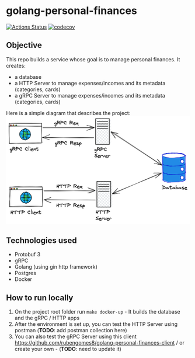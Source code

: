# golang-personal-finances

[![Actions Status](https://github.com/rubengomes8/golang-personal-finances/workflows/build/badge.svg)](https://github.com/rubengomes8/golang-personal-finances/actions)
[![codecov](https://codecov.io/gh/rubengomes8/golang-personal-finances/branch/main/graph/badge.svg)](https://codecov.io/gh/rubengomes8/golang-personal-finances)

## Objective
This repo builds a service whose goal is to manage personal finances. It creates:
- a database
- a HTTP Server to manage expenses/incomes and its metadata (categories, cards)
- a gRPC Server to manage expenses/incomes and its metadata (categories, cards)

Here is a simple diagram that describes the project:
![Project Diagram](resources/images/golang-personal-finances-backend-diagram.png)

## Technologies used
- Protobuf 3
- gRPC
- Golang (using gin http framework)
- Postgres
- Docker

## How to run locally

1. On the project root folder run `make docker-up` - It builds the database and the gRPC / HTTP apps
2. After the environment is set up, you can test the HTTP Server using postman (**TODO**: add postman collection here)
3. You can also test the gRPC Server using this client https://github.com/rubengomes8/golang-personal-finances-client / or create your own - (**TODO**: need to update it)



